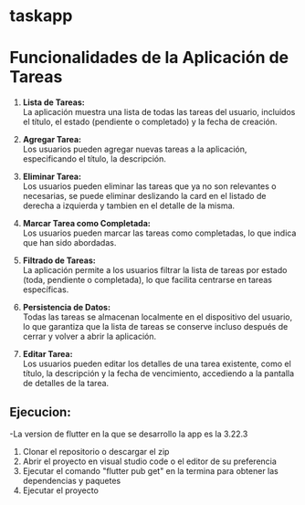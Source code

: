 # taskapp

# Funcionalidades de la Aplicación de Tareas

1. **Lista de Tareas:**  
   La aplicación muestra una lista de todas las tareas del usuario, incluidos el título, el estado (pendiente o completado) y la fecha de creación.

2. **Agregar Tarea:**  
   Los usuarios pueden agregar nuevas tareas a la aplicación, especificando el título, la descripción.

3. **Eliminar Tarea:**  
   Los usuarios pueden eliminar las tareas que ya no son relevantes o necesarias, se puede eliminar deslizando la card en el listado de derecha a izquierda y tambien en el detalle de la misma.

4. **Marcar Tarea como Completada:**  
   Los usuarios pueden marcar las tareas como completadas, lo que indica que han sido abordadas.

5. **Filtrado de Tareas:**  
   La aplicación permite a los usuarios filtrar la lista de tareas por estado (toda, pendiente o completada), lo que facilita centrarse en tareas específicas.

6. **Persistencia de Datos:**  
   Todas las tareas se almacenan localmente en el dispositivo del usuario, lo que garantiza que la lista de tareas se conserve incluso después de cerrar y volver a abrir la aplicación.

7. **Editar Tarea:**  
   Los usuarios pueden editar los detalles de una tarea existente, como el título, la descripción y la fecha de vencimiento, accediendo a la pantalla de detalles de la tarea.

## Ejecucion:

-La version de flutter en la que se desarrollo la app es la 3.22.3

1. Clonar el repositorio o descargar el zip
2. Abrir el proyecto en visual studio code o el editor de su preferencia
3. Ejecutar el comando "flutter pub get" en la termina para obtener las dependencias y paquetes
4. Ejecutar el proyecto



